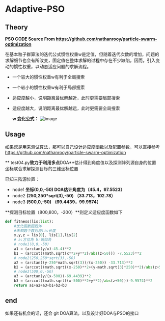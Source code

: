 # Adaptive-PSO

## Theory

**PSO CODE Source From https://github.com/nathanrooy/particle-swarm-optimization** 

​		在基本粒子群算法的迭代公式惯性权重w是定值，但随着迭代次数的增加，问题的求解细节也会有所改变，固定值在整体求解的过程中存在不少缺陷。因而，引入变动的惯性权重，以动态适应问题的求解流程。

+ 一个较大的惯性权重w有利于全局搜索 

+ 一个较小的惯性权重w有利于局部搜索

+ 适应度越小，说明距离最优解越近，此时更需要局部搜索

+ 适应度越大，说明距离最优解越远，此时更需要全局搜索 


  **w 变化公式：**
  ![image](https://user-images.githubusercontent.com/62392713/141245569-1a373d04-eb1e-46b0-9e09-e1abc8d686d9.png)

## Usage

​		如果您是用来测试算法，那可以自己设计适应度函数以及配置参数，可以直接参考 https://github.com/nathanrooy/particle-swarm-optimization

**	test04.py**致力于利用多点**DOA**估计得到角度值以及探测阵列源自身的位置坐标联合求解探测目标的三维坐标位置

已知三阵源位置：

+ node1  **坐标(0,0,-50)   DOA估计角度为（45.4，97.5523）**
+ node2 **(250,250\*sqrt(3),-50)  （33.713，102.78）**
+ node3 **(500,0,-50) （69.4439，99.9574）**

**探测目标位置（800,800，-200）**则定义适应度函数如下

```Python
def fitness(lis:list): 
	#优化函数函数体
    #未知数个数对应lis长度
	x,y,z = lis[0], lis[1],lis[2]
    # a:方位角 b:俯仰角
    # node1(0,0,-50)
    a1 = (arctan(y/x)-45.4)**2
    b1 = (arccot((math.sqrt(x**2+y**2)/abs(z+50))) -7.5523)**2
    # node2(250,250*sqrt(3),-50)
    a2 = (arctan((y-250*math.sqrt(3))/(x-250)) -33.713)**2
    b2 = (arccot((math.sqrt((x-250)**2+(y-math.sqrt(3)*250)**2)/abs(z+50))) -12.78187)**2
    # node3(500,0,-50)
    a3 = (arctan(y/(x-500))-69.4439)**2
    b3 = (arccot((math.sqrt((x-500)**2+y**2)/abs(z+50)))-9.9574)**2
    return a1+a2+a3+b1+b2+b3
```

##  end

如果还有机会的话，还会 git DOA算法，以及设计好DOA与PSO的接口
